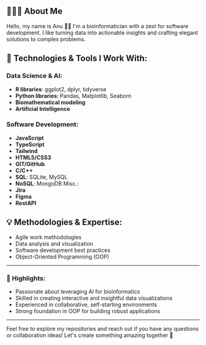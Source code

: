 ## 👩🏻‍💻 About Me

Hello, my name is Anu 👋🏻 I'm a bioinformatician with a zest for software development. I like turning data into actionable insights and crafting elegant solutions to complex problems.

## 🔗 Technologies & Tools I Work With:

### Data Science & AI:
- **R libraries**: ggplot2, dplyr, tidyverse
- **Python libraries**: Pandas, Matplotlib, Seaborn
- **Biomathematical modeling**
- **Artificial Intelligence**

### Software Development:
- **JavaScript**
- **TypeScript**
- **Tailwind**
- **HTML5/CSS3**
- **GIT/GitHub**
- **C/C++**
- **SQL**: SQLite, MySQL
- **NoSQL**: MongoDB
Misc.:
- **Jira**
- **Figma**
- **RestAPI**

## 💡 Methodologies & Expertise:
- Agile work methodologies
- Data analysis and visualization
- Software development best practices
- Object-Oriented Programming (OOP)

---

### 🌟 Highlights:
- Passionate about leveraging AI for bioinformatics
- Skilled in creating interactive and insightful data visualizations
- Experienced in collaborative, self-starting environments
- Strong foundation in OOP for building robust applications

---

Feel free to explore my repositories and reach out if you have any questions or collaboration ideas! Let's create something amazing together 🚀
